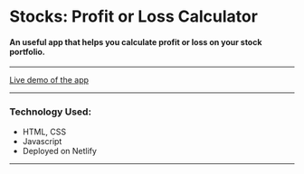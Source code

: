 # Stocks: Profit or Loss Calculator

#### An useful app that helps you calculate profit or loss on your stock portfolio.

<hr/>

[Live demo of the app](https://ngc-mark14.netlify.app/)

<hr/>

### Technology Used:
- HTML, CSS
- Javascript
- Deployed on Netlify

<hr/>